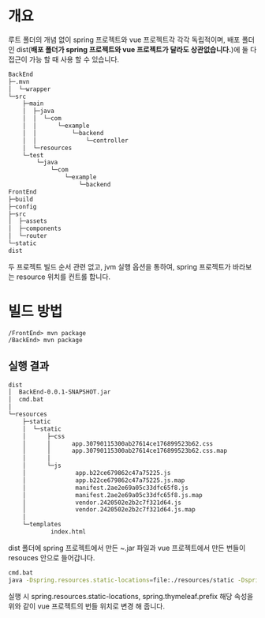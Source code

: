 # 개요

 루트 폴더의 개념 없이 spring 프로젝트와 vue 프로젝트각 각각 독립적이며, 배포 폴더인 dist(**배포 폴더가 spring 프로젝트와 vue 프로젝트가 달라도 상관없습니다.**)에 둘 다 접근이 가능 할 때 사용 할 수 있습니다.
  
```bash
BackEnd
├─.mvn
│  └─wrapper
└─src
    ├─main
    │  ├─java
    │  │  └─com
    │  │      └─example
    │  │          └─backend
    │  │              └─controller
    │  └─resources
    └─test
        └─java
            └─com
                └─example
                    └─backend
FrontEnd
├─build
├─config
├─src
│  ├─assets
│  ├─components
│  └─router
└─static
dist
```
  두 프로젝트 빌드 순서 관련 없고, jvm 실행 옵션을 통하여, spring 프로젝트가 바라보는 resource 위치를 컨트롤 합니다.

# 빌드 방법

    /FrontEnd> mvn package
    /BackEnd> mvn package

## 실행 결과

```bash
dist
│  BackEnd-0.0.1-SNAPSHOT.jar
│  cmd.bat
│
└─resources
    ├─static
    │  └─static
    │      ├─css
    │      │      app.30790115300ab27614ce176899523b62.css
    │      │      app.30790115300ab27614ce176899523b62.css.map
    │      │
    │      └─js
    │              app.b22ce679862c47a75225.js
    │              app.b22ce679862c47a75225.js.map
    │              manifest.2ae2e69a05c33dfc65f8.js
    │              manifest.2ae2e69a05c33dfc65f8.js.map
    │              vendor.2420502e2b2c7f321d64.js
    │              vendor.2420502e2b2c7f321d64.js.map
    │
    └─templates
            index.html
 ```
 dist 폴더에 spring 프로젝트에서 만든 ~.jar 파일과 vue 프로젝트에서 만든 번들이 resouces 안으로 들어갑니다.
 ```bash
cmd.bat
java -Dspring.resources.static-locations=file:./resources/static -Dspring.thymeleaf.prefix=file:./resources/templates/ -jar *.jar
 ```
 실행 시 spring.resources.static-locations, spring.thymeleaf.prefix 해당 속성을 위와 같이 vue 프로젝트의 번들 위치로 변경 해 줍니다.
